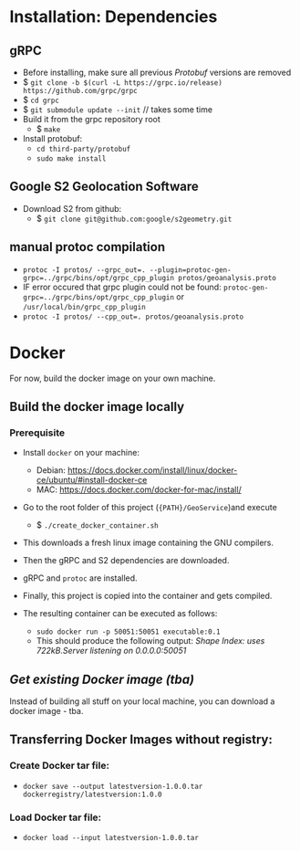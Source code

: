 # Installation: Dependencies
## gRPC
- Before installing, make sure all previous _Protobuf_ versions are removed
- $ `git clone -b $(curl -L https://grpc.io/release) https://github.com/grpc/grpc`
- $ `cd grpc`
- $ `git submodule update --init` // takes some time
- Build it from the grpc repository root
    - $ `make`
- Install protobuf:
    - `cd third-party/protobuf`
    - `sudo make install`
## Google S2 Geolocation Software
- Download S2 from github:
    - $ `git clone git@github.com:google/s2geometry.git`

## manual protoc compilation
- `protoc -I protos/ --grpc_out=. --plugin=protoc-gen-grpc=../grpc/bins/opt/grpc_cpp_plugin protos/geoanalysis.proto`
- IF error occured that grpc plugin could not be found: `protoc-gen-grpc=../grpc/bins/opt/grpc_cpp_plugin` or `/usr/local/bin/grpc_cpp_plugin`
- `protoc -I protos/ --cpp_out=. protos/geoanalysis.proto`

# Docker
For now, build the docker image on your own machine.
## Build the docker image locally
### Prerequisite
- Install `docker` on your machine:
    - Debian: https://docs.docker.com/install/linux/docker-ce/ubuntu/#install-docker-ce
    - MAC: https://docs.docker.com/docker-for-mac/install/
    
- Go to the root folder of this project (`{PATH}/GeoService`)and execute
    - $ `./create_docker_container.sh`
- This downloads a fresh linux image containing the GNU compilers.
- Then the gRPC and S2 dependencies are downloaded.
- gRPC and `protoc` are installed.
- Finally, this project is copied into the container and gets compiled.
- The resulting container can be executed as follows:
    - `sudo docker run -p 50051:50051 executable:0.1 `
    - This should produce the following output:
    _Shape Index: uses 722kB.Server listening on 0.0.0.0:50051_


## _Get existing Docker image (tba)_ 
Instead of building all stuff on your local machine, you can download a docker image
    - tba.
## Transferring Docker Images without registry:
### Create Docker tar file:
- `docker save --output latestversion-1.0.0.tar dockerregistry/latestversion:1.0.0`
### Load Docker tar file:
- `docker load --input latestversion-1.0.0.tar`